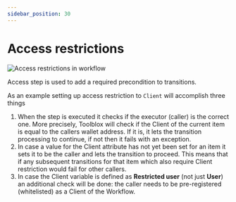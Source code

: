 ```yaml
---
sidebar_position: 30
---
```


# Access restrictions


![Access restrictions in workflow](/img/screens/steps_access.png)

Access step is used to add a required precondition to transitions.

As an example setting up access restriction to ```Client``` will accomplish three things
1. When the step is executed it checks if the executor (caller) is the correct one. More precisely, Toolblox will check if the Client of the current item is equal to the callers wallet address. If it is, it lets the transition processing to continue, if not then it fails with an exception.
1. In case a value for the Client attribute has not yet been set for an item it sets it to be the caller and lets the transition to proceed. This means that if any subsequent transitions for that item which also require Client restriction would fail for other callers.
1. In case the Client variable is defined as **Restricted user** (not just **User**) an additional check will be done: the caller needs to be pre-registered (whitelisted) as a Client of the Workflow.